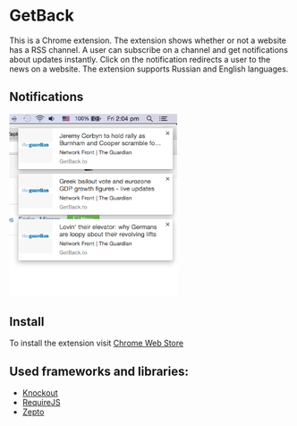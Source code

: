 # GetBack

This is a Chrome extension. The extension shows whether or not a website has a RSS channel.
A user can subscribe on a channel and get notifications about updates instantly.
Click on the notification redirects a user to the news on a website. The extension supports Russian and English languages.

## Notifications

<img width="300" src="images/news.png" />

## Install

To install the extension visit <a href="https://chrome.google.com/webstore/detail/getbackto/ldhnpjfahcnimegheegmaioodmpmcldm?hl=en-US">Chrome Web Store<a/>

## Used frameworks and libraries:
<ul>
  <li><a href="http://knockoutjs.com/">Knockout</a></li>
  <li><a href="http://requirejs.org/">RequireJS</a></li>
  <li><a href="http://zeptojs.com/">Zepto</a></li>
</ul>
